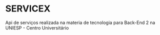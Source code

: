 # SERVICEX

Api de serviços realizada na materia de tecnologia para Back-End 2 na UNIESP - Centro Universitário 
